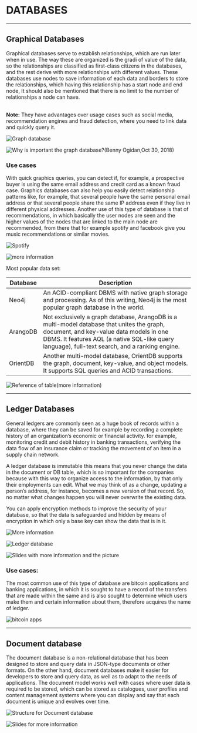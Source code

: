 <h1>DATABASES</h1>

---

<h2>Graphical Databases</h2>

Graphical databases serve to establish relationships, which are run later when in use. The way these are organized is the gradi of value of the data, so the relationships are classified as first-class citizens in the databases, and the rest derive with more relationships with different values.  These databases use nodes to save information of each data and borders to store the relationships, which having this relationship has a start node and end node, It should also be mentioned that there is no limit to the number of relationships a node can have.<br>
<br>

**Note:** 
They have advantages over usage cases such as social media, recommendation engines and fraud detection, where you need to link data and quickly query it.

![Graph database](https://miro.medium.com/max/1000/1*3XqHO9_jmc_ENLXuLhWpgQ.png)

![Why is important the graph database?(Benny Ogidan,Oct 30, 2018)](https://medium.com/the-andela-way/graph-databases-why-are-they-important-c438e1a224ae)

<h3>Use cases</h3>

With quick graphics queries, you can detect if, for example, a prospective buyer is using the same email address and credit card as a known fraud case. Graphics databases can also help you easily detect relationship patterns like, for example, that several people have the same personal email address or that several people share the same IP address even if they live in different physical addresses.  Another use of this type of database is that of recommendations, in which basically the user nodes are seen and the higher values of the nodes that are linked to the main node are recommended, from there that for example spotify and facebook give you music recommendations or similar movies.
<br>

![Spotify](https://indiehoy.com/wp-content/uploads/2018/06/spotify.jpg)

![more information](https://aws.amazon.com/es/nosql/graph/)

Most popular data set:

Database |	Description
-- | --
Neo4j |	An ACID-compliant DBMS with native graph storage and processing. As of this writing, Neo4j is the most popular graph database in the world.
ArangoDB |	Not exclusively a graph database, ArangoDB is a multi-model database that unites the graph, document, and key-value data models in one DBMS. It features AQL (a native SQL-like query language), full-text search, and a ranking engine.
OrientDB |	Another multi-model database, OrientDB supports the graph, document, key-value, and object models. It supports SQL queries and ACID transactions.

![Reference of table(more information)](https://www.digitalocean.com/community/tutorials/a-comparison-of-nosql-database-management-systems-and-models#graph-databases)

---

<h2>Ledger Databases</h2>
  
General ledgers are commonly seen as a huge book of records within a database, where they can be saved for example by recording a complete history of an organization’s economic or financial activity. for example, monitoring credit and debit history in banking transactions, verifying the data flow of an insurance claim or tracking the movement of an item in a supply chain network.

A ledger database is immutable this means that you never change the data in the document or DB table, which is so important for the companies because with this way to organize access to the information, by that only their employments can edit. What we may think of as a change, updating a person’s address, for instance, becomes a new version of that record. So, no matter what changes happen you will never overwrite the existing data.

You can apply encryption methods to improve the security of your database, so that the data is safeguarded and hidden by means of encryption in which only a base key can show the data that is in it.

![More information](https://hackernoon.com/relational-nosql-ledger-databases-work-not-permissioned-blockchains-9ccaef7b3139)

![Ledger database](https://image.slidesharecdn.com/dat378-mir-mon-d-fri-1000-dat3-f4a3d376-f592-4089-b388-cf5aec113bed-281602960-181211171732/95/new-launch-how-do-i-know-i-need-a-ledger-database-an-introduction-to-amazon-qldb-dat378-aws-reinvent-2018-14-638.jpg?cb=1544548685)

![Slides with more information and the picture](https://www.slideshare.net/AmazonWebServices/new-launch-how-do-i-know-i-need-a-ledger-database-an-introduction-to-amazon-qldb-dat378-aws-reinvent-2018)

### Use cases:

The most common use of this type of database are bitcoin applications and banking applications, in which it is sought to have a record of the transfers that are made within the same and is also sought to determine which users make them and certain information about them, therefore acquires the name of ledger.

![bitcoin apps](https://coinlist.me/wp-content/uploads/2018/03/Las-mejores-aplicaciones-bitcoin-2018-1024x627.png)

---

<h2>Document database</h2>

The document database is a non-relational database that has been designed to store and query data in JSON-type documents or other formats. On the other hand, document databases make it easier for developers to store and query data, as well as to adapt to the needs of applications. The document model works well with cases where user data is required to be stored, which can be stored as catalogues, user profiles and content management systems where you can display and say that each document is unique and evolves over time.

![Structure for Document database](https://image.slidesharecdn.com/9-150511210602-lva1-app6892/95/9-document-oriented-databases-11-638.jpg?cb=1433608862)

![Slides for more information](https://www.slideshare.net/fabiofumarola1/9-document-oriented-databases)








